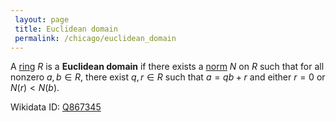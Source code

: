 ```yaml
---
 layout: page
 title: Euclidean domain
 permalink: /chicago/euclidean_domain
---
```

A [ring](https://mathgloss.github.io/MathGloss/ring) $R$ is a **Euclidean domain** if there exists a [norm](https://mathgloss.github.io/MathGloss/ring_norm) $N$ on $R$ such that for all nonzero $a,b\in R$, there exist $q,r\in R$ such that $a = qb+r$ and either $r=0$ or $N(r) < N(b)$.

Wikidata ID: [Q867345](https://www.wikidata.org/wiki/Q867345)